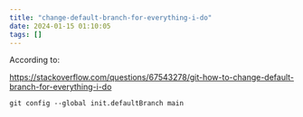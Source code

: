 ```yaml
---
title: "change-default-branch-for-everything-i-do"
date: 2024-01-15 01:10:05
tags: []
---
```

According to:

https://stackoverflow.com/questions/67543278/git-how-to-change-default-branch-for-everything-i-do

```
git config --global init.defaultBranch main
```

